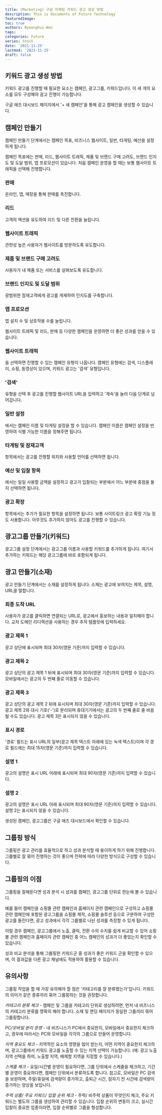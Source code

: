 ```yaml
---
title: (Marketing) 구글 마케팅 키워드 광고 생성 방법
description: This is documents of Future Technology
featuredImage: 
toc: true
authors: Byeonghui-Won
tags:
categories: Future
series: Stock
date: '2021-11-25'
lastmod: '2021-11-25'
draft: false
---
```


## 키워드 광고 생성 방법

키워드 광고를 진행할 때 필요한 요소는 캠페인, 광고그룹, 키워드입니다. 이 세 개의 요소를 모두 구성해야 광고 진행이 가능합니다.

구글 애즈 대시보드 페이지에서 '+ 새 캠페인'을 통해 광고 캠페인을 생성할 수 있습니다.

## 캠페인 만들기

캠페인 만들기 단계에서는 캠페인 목표, 비즈니스 웹사이트, 일반, 타게팅, 예산을 설정하게 됩니다. 

캠페인 목표에는 판매, 리드, 웹사이트 트래픽, 제품 및 브랜드 구매 고려도, 브랜드 인지도 및 도달 범위, 앱 프로모션이 있습니다. 처음 캠페인 운영을 할 때는 보통 웹사이트 트래픽을 선택해 진행합니다.

### 판매

온라인, 앱, 매장을 통해 판매를 촉진합니다.

### 리드

고객의 액션을 유도하여 리드 및 다른 전환을 늘립니다.

### 웹사이트 트래픽

관련성 높은 사용자가 웹사이트를 방문하도록 유도합니다.

### 제품 및 브랜드 구매 고려도

사용자가 내 제품 또는 서비스를 살펴보도록 유도합니다.

### 브랜드 인지도 및 도달 범위

광범위한 잠재고객에게 광고를 게재하여 인지도를 구축합니다.

### 앱 프로모션

앱 설치 수 및 상호작용 수를 늘립니다.

웹사이트 트래픽 및 리드, 판매 등 다양한 캠페인을 운영하면 더 좋은 성과를 얻을 수 있습니다.

### 웹사이트 트래픽

을 선택하면 진행할 수 있는 캠페인 유형이 나옵니다. 캠페인 유형에는 검색, 디스플레이, 쇼핑, 동영상이 있으며, 키워드 광고는 '검색' 유형입니다. 

### '검색' 

유형을 선택 후 광고를 진행할 웹사이트 URL을 입력하고 '계속'을 눌러 다음 단계로 넘어갑니다.

### 일반 설정

에서는 캠페인 이름 및 타게팅 설정을 할 수 있습니다. 캠페인 이름은 캠페인 설정을 반영하여 식별 가능한 이름을 정해주면 됩니다.

### 타게팅 및 잠재고객 

항목에서는 광고를 진행할 위치와 사용할 언어를 선택하면 됩니다.

### 예산 및 입찰 항목

에서는 일일 사용할 금액을 설정하고 광고가 입찰되는 부분에서 어느 부분에 중점을 둘지 선택하면 됩니다. 

### 광고 확장 

항목에서는 추가가 필요한 항목을 설정하면 됩니다. 보통 사이트링크 광고 확장 기능 정도 사용합니다. 아무것도 추가하지 않아도 광고를 진행할 수 있습니다.

## 광고그룹 만들기(키워드)

광고그룹 설정 단계에서는 광고그룹 이름과 사용할 키워드를 추가하게 됩니다. 여기서 추가하는 키워드는 해당 광고그룹에 바로 포함되게 됩니다.

## 광고 만들기(소재)

광고 만들기 단계에서는 소재를 설정하게 됩니다. 소재는 광고에 보여지는 제목, 설명, URL을 말합니다.

### 최종 도착 URL

사용자가 광고를 클릭하면 연결되는 URL로, 광고에서 홍보하는 내용과 일치해야 합니다. 교차 도메인 리디렉션을 사용하는 경우 추적 템플릿에 입력하세요.

### 광고 제목 1

광고 상단에 표시되며 최대 30자(영문 기준)까지 입력할 수 있습니다.

### 광고 제목 2

광고 상단의 광고 제목 1 뒤에 표시되며 최대 30자(영문 기준)까지 입력할 수 있습니다. 모바일에서는 광고의 두 번째 줄로 이동할 수 있습니다.

### 광고 제목 3

광고 상단의 광고 제목 2 뒤에 표시되며 최대 30자(영문 기준)까지 입력할 수 있습니다. 광고 제목 2와 대시 기호('-')로 분리되며 휴대기기에서는 광고의 두 번째 줄로 줄 바꿈 될 수도 있습니다. 광고 제목 3은 표시되지 않을 수 있습니다.

### 표시 경로

'경로' 필드는 표시 URL의 일부(광고 제목 텍스트 아래에 있는 녹색 텍스트)이며 각 경로 필드에는 최대 15자(영문 기준)까지 입력할 수 있습니다.

### 설명 1

광고의 설명은 표시 URL 아래에 표시되며 최대 90자(영문 기준)까지 입력할 수 있습니다.

### 설명 2

광고의 설명은 표시 URL 아래 표시되며 최대 90자(영문 기준)까지 입력할 수 있습니다. 설명 2는 표시되지 않을 수 있습니다.

생성된 캠페인, 광고그룹은 구글 애즈 대시보드에서 확인할 수 있습니다.

## 그룹핑 방식

그룹핑은 광고 관리를 효율적으로 하고 성과 분석할 때 용이하게 하기 위해 진행합니다. 그룹별로 잘 묶어 진행하는 것이 좋으며 전략에 따라 다양한 방식으로 구성할 수 있습니다.

## 그룹핑의 이점

그룹핑을 잘해둔다면 성과 분석 시 성과를 캠페인, 광고그룹 단위로 한눈에 볼 수 있습니다.

예를 들어 캠페인을 쇼핑몰 관련 캠페인과 홈페이지 관련 캠페인으로 구성하고 쇼핑몰 관련 캠페인에 포함된 광고그룹을 쇼핑몰 제작, 쇼핑몰 솔루션 등으로 구분하여 구성한 광고를 돌린다면, 광고 성과에서 각각 그룹별로 나뉜 성과를 측정할 수 있게 됩니다. 

이럴 경우 캠페인, 광고그룹에서 노출, 클릭, 전환 수의 수치를 쉽게 비교할 수 있어 쇼핑몰 관련 캠페인과 홈페이지 관련 캠페인 중 어느 캠페인의 성과가 더 좋았는지 확인할 수 있습니다. 

성과 비교 분석을 통해 그룹핑한 키워드군 중 성과가 좋은 키워드 군을 확인할 수 있으며, 이 결과값을 다른 광고 채널에도 적용하여 활용할 수 있습니다.

## 유의사항

그룹핑 작업을 할 때 가장 유의해야 할 점은 '카테고리를 잘 분류했는가'입니다. 키워드의 의미가 같은 종류끼리 묶어 그룹핑하는 것을 권장합니다.

*카테고리 분류 체크* - 캠페인 및 그룹을 카테고리 단위로 생성하려면, 먼저 내 비즈니스의 카테고리 분류를 명확히 해야 합니다. 소재 및 랜딩 페이지가 동일한 그룹끼리 묶어 그룹핑합니다.

*PC/모바일 분리 운영* - 내 비즈니스가 PC에서 중요한지, 모바일에서 중요한지 체크하고, 경우에 따라서는 PC와 모바일을 각각의 그룹으로 만들어 운영합니다.

*지역 중요도 체크* - 지역적인 요소의 영향을 많이 받는지, 어떤 지역이 중요한지 체크하며, 광고그룹에서 키워드 광고를 노출할 수 있는 지역 선택이 가능합니다. (예: 광고 노출 지역 선택을 하여, 노출할 지역, 배제할 지역을 지정할 수 있습니다.)

*스케줄 체크* - 요일/시간별 운영이 필요하다면, 그룹 단위에서 스케줄을 체크하고, 기간별 운영이 중요하다면, 캠페인 단위에서 분류하도록 합니다. 참고로, 모바일은 PC 검색을 보완하며, 주말/휴일에 검색량이 증가하고, 출퇴근 시간, 잠자기 전 시간에 검색량이 증가하는 양상을 보입니다.

*주력 상품/ 주요 키워드/ 입찰 순위 체크* - 주력/ 비주력 상품이 무엇인지 체크, 주요 키워드는 별도의 그룹을 생성하여 관리할 수 있습니다. 입찰 순위의 변동이 크고, 실시간 입찰이 중요한 업종이라면, 입찰 순위별로 그룹을 형성합니다. 

